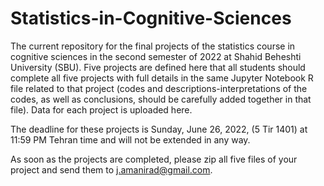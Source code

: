 # Statistics-in-Cognitive-Sciences

The current repository for the final projects of the statistics course in cognitive sciences in the second semester of 2022 at Shahid Beheshti University (SBU). Five projects are defined here that all students should complete all five projects with full details in the same Jupyter Notebook R file related to that project (codes and descriptions-interpretations of the codes, as well as conclusions, should be carefully added together in that file). Data for each project is uploaded here. 

The deadline for these projects is Sunday, June 26, 2022, (5 Tir 1401) at 11:59 PM Tehran time and will not be extended in any way.

As soon as the projects are completed, please zip all five files of your project and send them to j.amanirad@gmail.com. 
